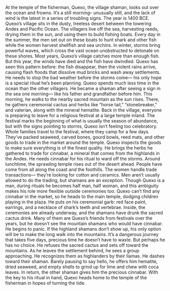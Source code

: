 At the temple of the fisherman,  Quexo, the village shaman, looks out over the ocean and frowns. It’s a still morning– unusually still, and the lack of wind is the latest  in a series of troubling signs. The year is 1400 BCE. Quexo’s village sits in the dusty,  treeless desert between the towering Andes  and Pacific Ocean. The villagers live off the sea,  harvesting reeds, drying them in the sun,  and using them to build fishing boats. Every day in the summer, the men set out on these boats to hunt shark and other fish while the women harvest  shellfish and sea urchins. In winter, storms bring powerful waves, which cross the vast ocean unobstructed to detonate on these shores. Most years, Quexo’s village catches  more than enough fish. But this year, the winds have died  and the fish have dwindled. Quexo has seen this pattern before: the fish disappear,  then the violent rains arrive, causing flash floods that dissolve  mud bricks and wash away settlements. He needs to stop the bad weather  before the storms come— his only hope is a special ritual  he’s been planning. Quexo spends much less time in the ocean than the other villagers. He became a shaman after seeing  a sign in the sea one morning— like his father and grandfather before him. This morning, he walks to the nearby sacred mountain  as the sun rises. There, he gathers ceremonial cactus  and herbs like “horse tail,” “stonebreaker," and valerian,  along with the mineral hematite. Back in the village,  everyone is preparing to leave for a religious festival  at a large temple inland. The festival marks the beginning of what is usually the season of abundance, but with the signs pointing to storms, Quexo isn’t feeling too celebratory. Whole families travel to the festival, where they camp for a few days. They’ve packed seaweed, carved bones, gourd bowls, reed mats, and other goods to trade  in the market around the temple. Quexo inspects the goods to make  sure everything is of the finest quality. He brings the herbs he gathered  to trade for cinnabar, a mineral that comes  from the highlands in the Andes. He needs cinnabar for his ritual  to ward off the storms. Around lunchtime, the sprawling  temple rises out of the desert ahead. People have come from all along  the coast and the foothills. The women handle trade transactions— they’re looking for cotton and ceramics. Men aren’t usually allowed  to do the trading, but shamans are an exception. Though Quexo is a man, during rituals  he becomes half man, half woman, and this ambiguity makes his role  more flexible outside ceremonies too. Quexo can’t find any cinnabar  in the market, so he heads to the main temple, dodging children playing in the plaza. He puts on his ceremonial garb:  red face paint, earrings, and a necklace of shark’s teeth and vertebrae. Inside, the ceremonies  are already underway, and the shamans have drunk the sacred cactus drink. Many of them are Quexo’s friends  from festivals over the years, but he doesn’t see the mountain shamans  who would have cinnabar. He begins to panic. If the highland shamans don’t show up, his only option will be to make  the long walk into the mountains. It’s a dangerous journey  that takes five days, precious time he doesn’t have to waste. But perhaps he has no choice. He refuses the sacred cactus  and sets off toward the mountains. As he leaves the settlement behind, he sees a group approaching. He recognizes them as highlanders by their llamas. He dashes toward their shaman. Barely pausing to say hello,  he offers him hematite, dried seaweed, and empty shells to grind up for lime and chew with coca leaves. In return, the other shaman  gives him the precious cinnabar. With the key to his ritual in hand, Quexo heads home to the temple  of the fisherman in hopes of turning the tide. 